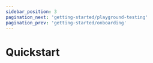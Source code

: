 ```yaml
---
sidebar_position: 3
pagination_next: 'getting-started/playground-testing'
pagination_prev: 'getting-started/onboarding'
---
```


# Quickstart

